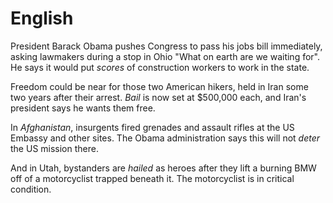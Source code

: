 # English
President Barack Obama pushes Congress to pass his jobs bill immediately, asking
lawmakers during a stop in Ohio "What on earth are we waiting for".  He says it
would put *scores* of construction workers to work in the state.

Freedom could be near for those two American hikers, held in Iran some two years
after their arrest. *Bail* is now set at $500,000 each, and Iran's president says
he wants them free. 

In *Afghanistan*, insurgents fired grenades and assault rifles at the US Embassy
and other sites. The Obama administration says this will not *deter* the US
mission there.

And in Utah, bystanders are *hailed* as heroes after they lift a burning BMW off
of a motorcyclist trapped beneath it. The motorcyclist is in critical condition.
